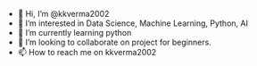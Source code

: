 - 👋 Hi, I’m @kkverma2002
- 👀 I’m interested in Data Science, Machine Learning, Python, AI
- 🌱 I’m currently learning python
- 💞️ I’m looking to collaborate on project for beginners. 
- 📫 How to reach me on kkverma2002 

<!---
kkverma2002/kkverma2002 is a ✨ special ✨ repository because its `README.md` (this file) appears on your GitHub profile.
You can click the Preview link to take a look at your changes.
--->
